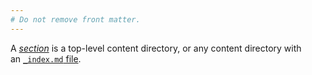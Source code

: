 ```yaml
---
# Do not remove front matter.
---
```


A [_section_](/content-management/sections/) is a top-level content directory, or any content directory with an&nbsp;[`_index.md`&nbsp;file](/troubleshooting/faq/#what-is-the-difference-between-an-indexmd-file-and-an-_indexmd-file).
